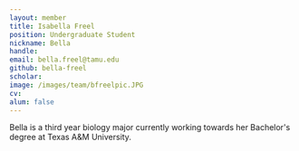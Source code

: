```yaml
---
layout: member
title: Isabella Freel
position: Undergraduate Student
nickname: Bella
handle: 
email: bella.freel@tamu.edu
github: bella-freel
scholar: 
image: /images/team/bfreelpic.JPG
cv: 
alum: false
---
```


Bella is a third year biology major currently working towards her Bachelor's degree at Texas A&M University.

